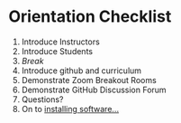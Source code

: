 # Orientation Checklist

1. Introduce Instructors
1. Introduce Students
1. _Break_
1. Introduce github and curriculum
1. Demonstrate Zoom Breakout Rooms
1. Demonstrate GitHub Discussion Forum
1. Questions?
1. On to [installing software...](./installations.md)
